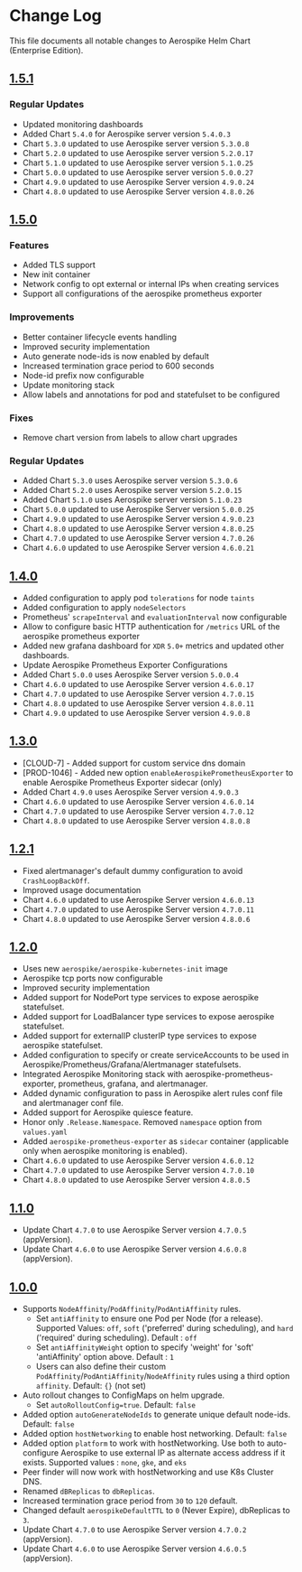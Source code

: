 # Change Log

This file documents all notable changes to Aerospike Helm Chart (Enterprise Edition).


## [1.5.1](https://github.com/aerospike/aerospike-kubernetes-enterprise/releases/tag/1.5.1)

### Regular Updates

- Updated monitoring dashboards
- Added Chart `5.4.0` for Aerospike server version `5.4.0.3`
- Chart `5.3.0` updated to use Aerospike server version `5.3.0.8`
- Chart `5.2.0` updated to use Aerospike server version `5.2.0.17`
- Chart `5.1.0` updated to use Aerospike server version `5.1.0.25`
- Chart `5.0.0` updated to use Aerospike server version `5.0.0.27`
- Chart `4.9.0` updated to use Aerospike Server version `4.9.0.24`
- Chart `4.8.0` updated to use Aerospike Server version `4.8.0.26`


## [1.5.0](https://github.com/aerospike/aerospike-kubernetes-enterprise/releases/tag/1.5.0)

### Features

- Added TLS support
- New init container
- Network config to opt external or internal IPs when creating services
- Support all configurations of the aerospike prometheus exporter

### Improvements

- Better container lifecycle events handling
- Improved security implementation
- Auto generate node-ids is now enabled by default
- Increased termination grace period to 600 seconds
- Node-id prefix now configurable
- Update monitoring stack
- Allow labels and annotations for pod and statefulset to be configured

### Fixes

- Remove chart version from labels to allow chart upgrades

### Regular Updates

- Added Chart `5.3.0` uses Aerospike server version `5.3.0.6`
- Added Chart `5.2.0` uses Aerospike server version `5.2.0.15`
- Added Chart `5.1.0` uses Aerospike server version `5.1.0.23`
- Chart `5.0.0` updated to use Aerospike Server version `5.0.0.25`
- Chart `4.9.0` updated to use Aerospike Server version `4.9.0.23`
- Chart `4.8.0` updated to use Aerospike Server version `4.8.0.25`
- Chart `4.7.0` updated to use Aerospike Server version `4.7.0.26`
- Chart `4.6.0` updated to use Aerospike Server version `4.6.0.21`


## [1.4.0](https://github.com/aerospike/aerospike-kubernetes-enterprise/releases/tag/1.4.0)
- Added configuration to apply pod `tolerations` for node `taints`
- Added configuration to apply `nodeSelectors`
- Prometheus' `scrapeInterval` and `evaluationInterval` now configurable
- Allow to configure basic HTTP authentication for `/metrics` URL of the aerospike prometheus exporter
- Added new grafana dashboard for `XDR` `5.0+` metrics and updated other dashboards.
- Update Aerospike Prometheus Exporter Configurations
- Added Chart `5.0.0` uses Aerospike Server version `5.0.0.4`
- Chart `4.6.0` updated to use Aerospike Server version `4.6.0.17`
- Chart `4.7.0` updated to use Aerospike Server version `4.7.0.15`
- Chart `4.8.0` updated to use Aerospike Server version `4.8.0.11`
- Chart `4.9.0` updated to use Aerospike Server version `4.9.0.8`


## [1.3.0](https://github.com/aerospike/aerospike-kubernetes-enterprise/releases/tag/1.3.0)

- [CLOUD-7] - Added support for custom service dns domain
- [PROD-1046] - Added new option `enableAerospikePrometheusExporter` to enable Aerospike Prometheus Exporter sidecar (only)
- Added Chart `4.9.0` uses Aerospike Server version `4.9.0.3`
- Chart `4.6.0` updated to use Aerospike Server version `4.6.0.14`
- Chart `4.7.0` updated to use Aerospike Server version `4.7.0.12`
- Chart `4.8.0` updated to use Aerospike Server version `4.8.0.8`


## [1.2.1](https://github.com/aerospike/aerospike-kubernetes-enterprise/releases/tag/1.2.1)

- Fixed alertmanager's default dummy configuration to avoid `CrashLoopBackOff`.
- Improved usage documentation
- Chart `4.6.0` updated to use Aerospike Server version `4.6.0.13`
- Chart `4.7.0` updated to use Aerospike Server version `4.7.0.11`
- Chart `4.8.0` updated to use Aerospike Server version `4.8.0.6`


## [1.2.0](https://github.com/aerospike/aerospike-kubernetes-enterprise/releases/tag/1.2.0)

- Uses new `aerospike/aerospike-kubernetes-init` image
- Aerospike tcp ports now configurable
- Improved security implementation
- Added support for NodePort type services to expose aerospike statefulset.
- Added support for LoadBalancer type services to expose aerospike statefulset.
- Added support for externalIP clusterIP type services to expose aerospike statefulset.
- Added configuration to specify or create serviceAccounts to be used in Aerospike/Prometheus/Grafana/Alertmanager statefulsets.
- Integrated Aerospike Monitoring stack with aerospike-prometheus-exporter, prometheus, grafana, and alertmanager.
- Added dynamic configuration to pass in Aerospike alert rules conf file and alertmanager conf file.
- Added support for Aerospike quiesce feature.
- Honor only `.Release.Namespace`. Removed `namespace` option from `values.yaml`
- Added `aerospike-prometheus-exporter` as `sidecar` container (applicable only when aerospike monitoring is enabled).
- Chart `4.6.0` updated to use Aerospike Server version `4.6.0.12`
- Chart `4.7.0` updated to use Aerospike Server version `4.7.0.10`
- Chart `4.8.0` updated to use Aerospike Server version `4.8.0.5`


## [1.1.0](https://github.com/aerospike/aerospike-kubernetes-enterprise/releases/tag/1.1.0)
- Update Chart `4.7.0` to use Aerospike Server version `4.7.0.5` (appVersion).
- Update Chart `4.6.0` to use Aerospike Server version `4.6.0.8` (appVersion).


## [1.0.0](https://github.com/aerospike/aerospike-kubernetes-enterprise/releases/tag/1.0.0)

- Supports `NodeAffinity`/`PodAffinity`/`PodAntiAffinity` rules.
   - Set `antiAffinity` to ensure one Pod per Node (for a release).
     Supported Values:  `off`, `soft` ('preferred' during scheduling), and `hard` ('required' during scheduling). Default : `off`
   - Set `antiAffinityWeight` option to specify 'weight' for 'soft' 'antiAffinity' option above. Default : `1`
   - Users can also define their custom `PodAffinity`/`PodAntiAffinity`/`NodeAffinity` rules using a third option `affinity`. Default: `{}` (not set)
- Auto rollout changes to ConfigMaps on helm upgrade.
   - Set `autoRolloutConfig=true`. Default: `false`
- Added option `autoGenerateNodeIds` to generate unique default node-ids. Default: `false`
- Added option `hostNetworking` to enable host networking. Default: `false`
- Added option `platform` to work with hostNetworking. Use both to auto-configure Aerospike to use external IP as alternate access address if it exists.
Supported values : `none`, `gke`, and `eks`
- Peer finder will now work with hostNetworking and use K8s Cluster DNS.
- Renamed `dBReplicas` to `dbReplicas`.
- Increased termination grace period from `30` to `120` default.
- Changed default `aerospikeDefaultTTL` to `0` (Never Expire), dbReplicas to `3`.
- Update Chart `4.7.0` to use Aerospike Server version `4.7.0.2` (appVersion).
- Update Chart `4.6.0` to use Aerospike Server version `4.6.0.5` (appVersion).
